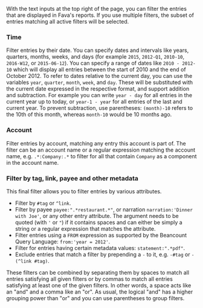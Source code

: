 With the text inputs at the top right of the page, you can filter the entries
that are displayed in Fava's reports.  If you use multiple filters, the subset
of entries matching all active filters will be selected.

### Time
Filter entries by their date. You can specify dates and intervals like years,
quarters, months, weeks, and days (for example `2015`, `2012-Q1`, `2010-10`,
`2016-W12`, or `2015-06-12`). You can specify a range of dates like
`2010 - 2012-10` which will display all entries between the start of 2010 and
the end of October 2012.  To refer to dates relative to the current day, you
can use the variables `year`, `quarter`, `month`, `week`, and `day`. These will
be substituted with the current date expressed in the respective format, and
support addition and subtraction. For example you can write `year - day` for
all entries in the current year up to today, or `year-1 - year` for all entries
of the last and current year. To prevent subtraction, use parentheses:
`(month)-10` refers to the 10th of this month, whereas `month-10` would be 10
months ago.

### Account
Filter entries by account, matching any entry this account is part of. The
filter can be an account name or a regular expression matching the account
name, e.g.  `.*:Company:.*` to filter for all that contain `Company` as a
component in the account name.

### Filter by tag, link, payee and other metadata

This final filter allows you to filter entries by various attributes.

- Filter by `#tag` or `^link`.
- Filter by payee `payee:".*restaurant.*"`, or narration `narration:'Dinner with Joe'`,
  or any other entry attribute. The argument needs to be quoted (with `'` or
  `"`) if it contains spaces and can either be simply a string or a regular
  expression that matches the attribute.
- Filter entries using a `FROM` expression as supported by the
  Beancount Query Language: `from:'year = 2012'`.
- Filter for entries having certain metadata values: `statement:".*pdf"`.
- Exclude entries that match a filter by prepending a `-` to it, e.g. `-#tag`
  or `-(^link #tag)`.

These filters can be combined by separating them by spaces to match all entries
satisfying all given filters or by commas to match all entries satisfying at
least one of the given filters. In other words, a space acts like an "and" and
a comma like an "or". As usual, the logical "and" has a higher grouping power
than "or" and you can use parentheses to group filters.
